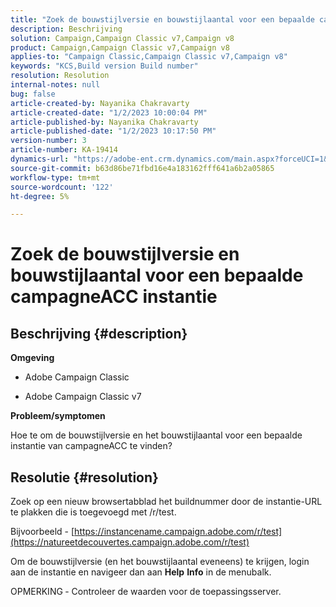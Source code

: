 ```yaml
---
title: "Zoek de bouwstijlversie en bouwstijlaantal voor een bepaalde campagneACC instantie"
description: Beschrijving
solution: Campaign,Campaign Classic v7,Campaign v8
product: Campaign,Campaign Classic v7,Campaign v8
applies-to: "Campaign Classic,Campaign Classic v7,Campaign v8"
keywords: "KCS,Build version Build number"
resolution: Resolution
internal-notes: null
bug: false
article-created-by: Nayanika Chakravarty
article-created-date: "1/2/2023 10:00:04 PM"
article-published-by: Nayanika Chakravarty
article-published-date: "1/2/2023 10:17:50 PM"
version-number: 3
article-number: KA-19414
dynamics-url: "https://adobe-ent.crm.dynamics.com/main.aspx?forceUCI=1&pagetype=entityrecord&etn=knowledgearticle&id=ea0086ce-e88a-ed11-81ac-6045bd006c82"
source-git-commit: b63d86be71fbd16e4a183162fff641a6b2a05865
workflow-type: tm+mt
source-wordcount: '122'
ht-degree: 5%

---
```


# Zoek de bouwstijlversie en bouwstijlaantal voor een bepaalde campagneACC instantie

## Beschrijving {#description}


<b>Omgeving</b>

- Adobe Campaign Classic

- Adobe Campaign Classic v7

<b>Probleem/symptomen</b>

Hoe te om de bouwstijlversie en het bouwstijlaantal voor een bepaalde instantie van campagneACC te vinden?


## Resolutie {#resolution}


Zoek op een nieuw browsertabblad het buildnummer door de instantie-URL te plakken die is toegevoegd met /r/test.

Bijvoorbeeld - [https://instancename.campaign.adobe.com/r/test](https://natureetdecouvertes.campaign.adobe.com/r/test)

Om de bouwstijlversie (en het bouwstijlaantal eveneens) te krijgen, login aan de instantie en navigeer dan aan <b>Help</b> <b>Info</b> in de menubalk.

OPMERKING<b> </b>- Controleer de waarden voor de toepassingsserver.
